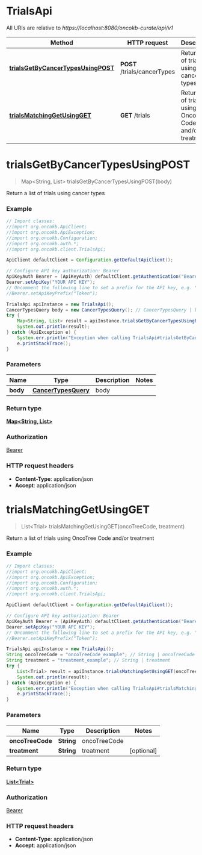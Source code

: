 # TrialsApi

All URIs are relative to *https://localhost:8080/oncokb-curate/api/v1*

Method | HTTP request | Description
------------- | ------------- | -------------
[**trialsGetByCancerTypesUsingPOST**](TrialsApi.md#trialsGetByCancerTypesUsingPOST) | **POST** /trials/cancerTypes | Return a list of trials using cancer types
[**trialsMatchingGetUsingGET**](TrialsApi.md#trialsMatchingGetUsingGET) | **GET** /trials | Return a list of trials using OncoTree Code and/or treatment


<a name="trialsGetByCancerTypesUsingPOST"></a>
# **trialsGetByCancerTypesUsingPOST**
> Map&lt;String, List&gt; trialsGetByCancerTypesUsingPOST(body)

Return a list of trials using cancer types

### Example
```java
// Import classes:
//import org.oncokb.ApiClient;
//import org.oncokb.ApiException;
//import org.oncokb.Configuration;
//import org.oncokb.auth.*;
//import org.oncokb.client.TrialsApi;

ApiClient defaultClient = Configuration.getDefaultApiClient();

// Configure API key authorization: Bearer
ApiKeyAuth Bearer = (ApiKeyAuth) defaultClient.getAuthentication("Bearer");
Bearer.setApiKey("YOUR API KEY");
// Uncomment the following line to set a prefix for the API key, e.g. "Token" (defaults to null)
//Bearer.setApiKeyPrefix("Token");

TrialsApi apiInstance = new TrialsApi();
CancerTypesQuery body = new CancerTypesQuery(); // CancerTypesQuery | body
try {
    Map<String, List> result = apiInstance.trialsGetByCancerTypesUsingPOST(body);
    System.out.println(result);
} catch (ApiException e) {
    System.err.println("Exception when calling TrialsApi#trialsGetByCancerTypesUsingPOST");
    e.printStackTrace();
}
```

### Parameters

Name | Type | Description  | Notes
------------- | ------------- | ------------- | -------------
 **body** | [**CancerTypesQuery**](CancerTypesQuery.md)| body |

### Return type

[**Map&lt;String, List&gt;**](List.md)

### Authorization

[Bearer](../README.md#Bearer)

### HTTP request headers

 - **Content-Type**: application/json
 - **Accept**: application/json

<a name="trialsMatchingGetUsingGET"></a>
# **trialsMatchingGetUsingGET**
> List&lt;Trial&gt; trialsMatchingGetUsingGET(oncoTreeCode, treatment)

Return a list of trials using OncoTree Code and/or treatment

### Example
```java
// Import classes:
//import org.oncokb.ApiClient;
//import org.oncokb.ApiException;
//import org.oncokb.Configuration;
//import org.oncokb.auth.*;
//import org.oncokb.client.TrialsApi;

ApiClient defaultClient = Configuration.getDefaultApiClient();

// Configure API key authorization: Bearer
ApiKeyAuth Bearer = (ApiKeyAuth) defaultClient.getAuthentication("Bearer");
Bearer.setApiKey("YOUR API KEY");
// Uncomment the following line to set a prefix for the API key, e.g. "Token" (defaults to null)
//Bearer.setApiKeyPrefix("Token");

TrialsApi apiInstance = new TrialsApi();
String oncoTreeCode = "oncoTreeCode_example"; // String | oncoTreeCode
String treatment = "treatment_example"; // String | treatment
try {
    List<Trial> result = apiInstance.trialsMatchingGetUsingGET(oncoTreeCode, treatment);
    System.out.println(result);
} catch (ApiException e) {
    System.err.println("Exception when calling TrialsApi#trialsMatchingGetUsingGET");
    e.printStackTrace();
}
```

### Parameters

Name | Type | Description  | Notes
------------- | ------------- | ------------- | -------------
 **oncoTreeCode** | **String**| oncoTreeCode |
 **treatment** | **String**| treatment | [optional]

### Return type

[**List&lt;Trial&gt;**](Trial.md)

### Authorization

[Bearer](../README.md#Bearer)

### HTTP request headers

 - **Content-Type**: application/json
 - **Accept**: application/json

